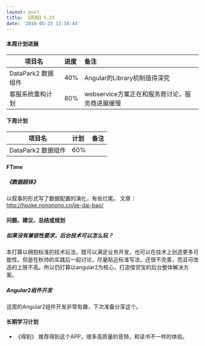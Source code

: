 ```yaml
---
layout: post
title: 【周报】5.25
date: '2018-05-25 11:34:44'
---
```


#### 本周计划进展

| 项目名         | 进度              | 备注  |
| ------------- |:----------------| :---------|
| DataPark2 数据组件 |  40% | Angular的Library机制值得深究 |
| 客服系统重构计划 |  80%   | webservice方案正在和服务商讨论，服务商进展缓慢  |

#### 下周计划

| 项目名         | 计划              | 备注  |
| ------------- |:----------------| :---------|
| DataPark2 数据组件 |  60% |  |


#### FTime 
##### 《数据超体》
以叙事的形式写了数据配置的演化，有些烂尾。
文章：http://hooke.nononono.cn/jie-dai-bao/


#### 问题、建议、总结或规划
##### 如果没有兼容性要求，后台技术可以怎么玩？
本打算以拥抱标准的技术玩法，既可以满足业务开发，也可以在技术上创造更多可能性。但是在秋帅的实践后一起讨论，尽量贴近标准写法，还很不完善，而且可改造的上限不高。所以仍打算以angular2为核心，打造借贷宝的后台整体解决方案。

##### Angular2组件开发
这周的Angular2组件开发非常有趣，下次准备分享这个。



#### 长期学习计划
- 《得到》
推荐得到这个APP，很多高质量的音频，和读书不一样的体验。
